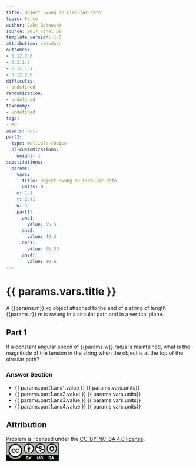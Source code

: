 ```yaml
---
title: Object Swung in Circular Path
topic: Force
author: Jake Bobowski
source: 2017 Final Q8
template_version: 1.0
attribution: standard
outcomes:
- 6.12.2.0
- 6.2.1.2
- 6.12.1.1
- 6.12.2.0
difficulty:
- undefined
randomization:
- undefined
taxonomy:
- undefined
tags:
- MP
assets: null
part1:
  type: multiple-choice
  pl-customizations:
    weight: 1
substitutions:
  params:
    vars:
      title: Object Swung in Circular Path
      units: N
    m: 1.1
    r: 2.41
    w: 5
    part1:
      ans1:
        value: 55.5
      ans2:
        value: 40.3
      ans3:
        value: 66.28
      ans4:
        value: 19.6
---
```

# {{ params.vars.title }}
A {{params.m}} kg object attached to the end of a string of length {{params.r}} m is swung in a circular path
and in a vertical plane.

## Part 1

If a constant angular speed of {{params.w}} rad/s is maintained, what is the magnitude of the tension in the string when the object is at the top of the circular path?

### Answer Section

- {{ params.part1.ans1.value }} {{ params.vars.units}}
- {{ params.part1.ans2.value }} {{ params.vars.units}}
- {{ params.part1.ans3.value }} {{ params.vars.units}}
- {{ params.part1.ans4.value }} {{ params.vars.units}}

## Attribution

Problem is licensed under the [CC-BY-NC-SA 4.0 license](https://creativecommons.org/licenses/by-nc-sa/4.0/).<br> ![The Creative Commons 4.0 license requiring attribution-BY, non-commercial-NC, and share-alike-SA license.](https://raw.githubusercontent.com/firasm/bits/master/by-nc-sa.png)